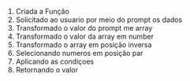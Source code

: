 1. Criada a Função
2. Solicitado ao usuario por meio do prompt os dados
3. Transformado o valor do prompt me array
4. Transformado o valor da array em number
5. Transformado o array em posição inversa
6. Selecionando numeros em posição par
7. Aplicando as condiçoes
8. Retornando o valor
